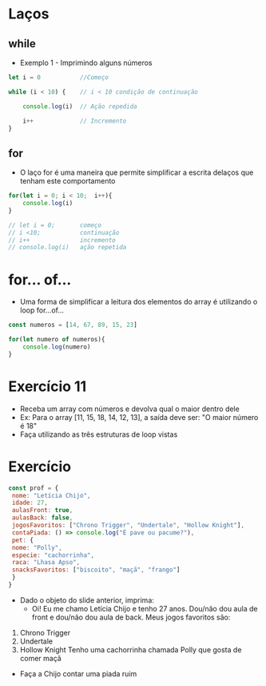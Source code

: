 # Laços

## while
- Exemplo 1 - Imprimindo alguns números

```Javascript
let i = 0           //Começo

while (i < 10) {    // i < 10 condição de continuação

    console.log(i)  // Ação repedida

    i++             // Incremento
}
```

## for
- O laço for é uma maneira que permite simplificar a escrita delaços que tenham este comportamento

```Javascript
for(let i = 0; i < 10;  i++){
    console.log(i)
}

// let i = 0;       começo
// i <10;           continuação
// i++              incremento
// console.log(i)   ação repetida
```

# for... of...
- Uma forma de simplificar a leitura dos elementos do array é utilizando o loop for...of...

```Javascript
const numeros = [14, 67, 89, 15, 23]

for(let numero of numeros){
    console.log(numero)
}
```

# Exercício 11
- Receba um array com números e devolva qual o maior 
dentro dele
- Ex: Para o array [11, 15, 18, 14, 12, 13], a saída deve ser: "O 
maior número é 18"
- Faça utilizando as três estruturas de loop vistas

# Exercício 
```Javascript
const prof = {
 nome: "Letícia Chijo",
 idade: 27,
 aulasFront: true,
 aulasBack: false,
 jogosFavoritos: ["Chrono Trigger", "Undertale", "Hollow Knight"],
 contaPiada: () => console.log("É pave ou pacume?"),
 pet: {
 nome: "Polly",
 especie: "cachorrinha",
 raca: "Lhasa Apso",
 snacksFavoritos: ["biscoito", "maçã", "frango"]
 }
}
```
- Dado o objeto do slide anterior, imprima:
    - Oi! Eu me chamo Letícia Chijo e tenho 27 anos. 
Dou/não dou aula de front e dou/não dou aula de back.
Meus jogos favoritos são: 
1) Chrono Trigger
2) Undertale
3) Hollow Knight
Tenho uma cachorrinha chamada Polly que gosta de comer maçã
- Faça a Chijo contar uma piada ruim

